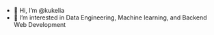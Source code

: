 - 👋 Hi, I’m @kukelia
- 👀 I’m interested in Data Engineering, Machine learning, and Backend Web Development

<!---
kukelia/kukelia is a ✨ special ✨ repository because its `README.md` (this file) appears on your GitHub profile.
You can click the Preview link to take a look at your changes.
--->
